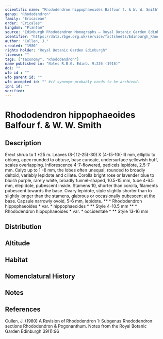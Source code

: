 ```yaml
---
scientific name: "Rhododendron hippophaeoides Balfour f. & W. W. Smith"
genus: "Rhododendron"
family: "Ericaceae"
order: "Ericales"
kingdom: "Plantae"
source: "Edinburgh Rhododendron Monographs – Royal Botanic Garden Edinburgh"
identifier: "https://data.rbge.org.uk/service/factsheets/Edinburgh_Rhododendron_Monographs.xhtml"
author: "Cullen, J."
created: "1980"
rights holder: "Royal Botanic Garden Edinburgh"
license: ""
tags: ["taxonomy", "Rhododendron"]
name published in: "Notes R.B.G. Edinb. 9:236 (1916)"
doi: ""
wfo id : ""
wfo parent id: ""
wfo accepted id: "" #if synonym probably needs to be archived.                      
ipni id: ""
verified:
---
```


                       

# Rhododendron hippophaeoides Balfour f. & W. W. Smith

## Description
Erect shrub to 1 *25 m. Leaves (8-)12-25(-30) X (4-)5-10(-ll) mm, elliptic to oblong, apex rounded to obtuse, base cuneate, undersurface yellowish buff, scales overlapping. Inflorescence 4-7-flowered, pedicels lepidote, 2.5-7 mm. Calyx up to 1 -8 mm, the lobes often unequal, rounded to broadly deltoid, variably lepidote and ciliate. Corolla bright rose or lavender blue to bluish purple, rarely white, broadly funnel-shaped, 10.5-15 mm, tube 4-6.5 mm, elepidote, pubescent inside. Stamens 10, shorter than corolla, filaments pubescent towards the base. Ovary lepidote, style slightly shorter than to slightly longer than the stamens, glabrous or occasionally pubescent at the base. Capsule narrowly ovoid, 5-6 mm, lepidote. ** * Rhododendron hippophaeoides * var. * hippophaeoides * ** Style 4-10.5 mm ** * Rhododendron hippophaeoides * var. * occidentale * ** Style 13-16 mm

## Distribution


## Altitude


## Habitat


## Nomenclatural History

                       
## Notes


## References

Cullen, J. (1980) A Revision of Rhododendron 1: Subgenus Rhododendron sections Rhododendron & Pogonanthum. Notes from the Royal Botanic Garden Edinburgh 39(1):96
